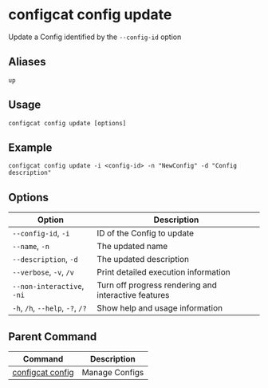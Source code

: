 # configcat config update
Update a Config identified by the `--config-id` option
## Aliases
`up`
## Usage
```
configcat config update [options]
```
## Example
```
configcat config update -i <config-id> -n "NewConfig" -d "Config description"
```
## Options
| Option | Description |
| ------ | ----------- |
| `--config-id`, `-i` | ID of the Config to update |
| `--name`, `-n` | The updated name |
| `--description`, `-d` | The updated description |
| `--verbose`, `-v`, `/v` | Print detailed execution information |
| `--non-interactive`, `-ni` | Turn off progress rendering and interactive features |
| `-h`, `/h`, `--help`, `-?`, `/?` | Show help and usage information |
## Parent Command
| Command | Description |
| ------ | ----------- |
| [configcat config](configcat-config.md) | Manage Configs |
